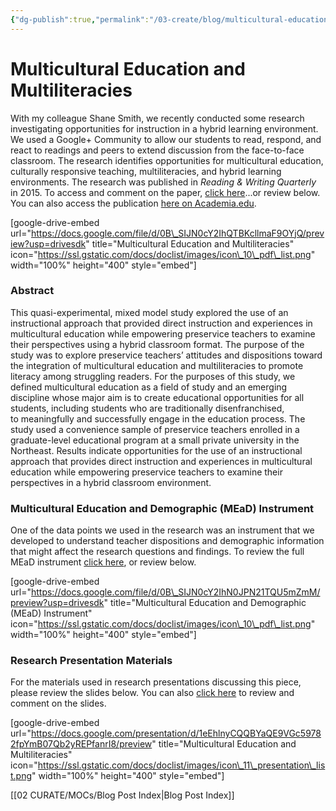 ```yaml
---
{"dg-publish":true,"permalink":"/03-create/blog/multicultural-education-and-multiliteracies/","title":"Multicultural Education and Multiliteracies: Exploration & Exposure of Literacy Practices with Preservice Teachers","tags":["multicultural-education","multiliteracies"]}
---
```


# Multicultural Education and Multiliteracies

With my colleague Shane Smith, we recently conducted some research investigating opportunities for instruction in a hybrid learning environment. We used a Google+ Community to allow our students to read, respond, and react to readings and peers to extend discussion from the face-to-face classroom. The research identifies opportunities for multicultural education, culturally responsive teaching, multiliteracies, and hybrid learning environments. The research was published in _Reading & Writing Quarterly_ in 2015. To access and comment on the paper, [click here](https://drive.google.com/file/d/0B_SIJN0cY2IhQTBKcllmaF9OYjQ/view?usp=sharing)...or review below. You can also access the publication [here on Academia.edu](https://www.academia.edu/10297100/Multicultural_Education_and_Multiliteracies_Exploration_and_Exposure_of_Literacy_Practices_With_Preservice_Teachers).

\[google-drive-embed url="https://docs.google.com/file/d/0B\_SIJN0cY2IhQTBKcllmaF9OYjQ/preview?usp=drivesdk" title="Multicultural Education and Multiliteracies" icon="https://ssl.gstatic.com/docs/doclist/images/icon\_10\_pdf\_list.png" width="100%" height="400" style="embed"\]

### Abstract

This quasi-experimental, mixed model study explored the use of an instructional approach that provided direct instruction and experiences in multicultural education while empowering preservice teachers to examine their perspectives using a hybrid classroom format. The purpose of the study was to explore preservice teachers’ attitudes and dispositions toward the integration of multicultural education and multiliteracies to promote literacy among struggling readers. For the purposes of this study, we defined multicultural education as a field of study and an emerging discipline whose major aim is to create educational opportunities for all students, including students who are traditionally disenfranchised, to meaningfully and successfully engage in the education process. The study used a convenience sample of preservice teachers enrolled in a graduate-level educational program at a small private university in the Northeast. Results indicate opportunities for the use of an instructional approach that provides direct instruction and experiences in multicultural education while empowering preservice teachers to examine their perspectives in a hybrid classroom environment.

### Multicultural Education and Demographic (MEaD) Instrument

One of the data points we used in the research was an instrument that we developed to understand teacher dispositions and demographic information that might affect the research questions and findings. To review the full MEaD instrument [click here](https://drive.google.com/file/d/0B_SIJN0cY2IhN0JPN21TQU5mZmM/view?usp=sharing), or review below.

\[google-drive-embed url="https://docs.google.com/file/d/0B\_SIJN0cY2IhN0JPN21TQU5mZmM/preview?usp=drivesdk" title="Multicultural Education and Demographic (MEaD) Instrument" icon="https://ssl.gstatic.com/docs/doclist/images/icon\_10\_pdf\_list.png" width="100%" height="400" style="embed"\]

### Research Presentation Materials

For the materials used in research presentations discussing this piece, please review the slides below. You can also [click here](https://docs.google.com/presentation/d/1eEhlnyCQQBYaQE9VGc59782fpYmB07Qb2yREPfanrI8/edit?usp=sharing) to review and comment on the slides.

\[google-drive-embed url="https://docs.google.com/presentation/d/1eEhlnyCQQBYaQE9VGc59782fpYmB07Qb2yREPfanrI8/preview" title="Multicultural Education and Multiliteracies" icon="https://ssl.gstatic.com/docs/doclist/images/icon\_11\_presentation\_list.png" width="100%" height="400" style="embed"\]

[[02 CURATE/MOCs/Blog Post Index\|Blog Post Index]]
